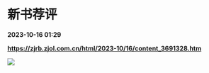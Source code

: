 # 新书荐评

**2023-10-16 01:29**

**https://zjrb.zjol.com.cn/html/2023-10/16/content_3691328.htm**

![](https://zjrb.zjol.com.cn/images/2023-10/16/zjrb2023101600007v01b002.jpg)